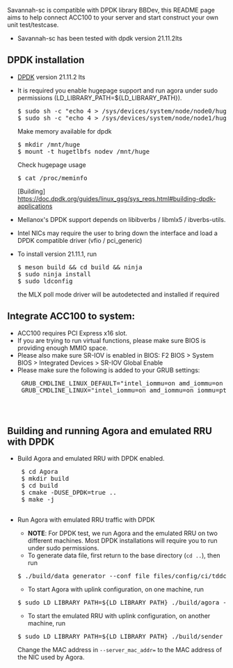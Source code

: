 Savannah-sc is compatible with DPDK library BBDev, this README page aims to help connect ACC100 to your server and start construct your own unit test/testcase. 
* Savannah-sc has been tested with dpdk version 21.11.2lts

## DPDK installation
  * [DPDK](http://core.dpdk.org/download/) version 21.11.2 lts
  * It is required you enable hugepage support and run agora under sudo permissions (LD_LIBRARY_PATH=${LD_LIBRARY_PATH}).
    <pre>
    $ sudo sh -c "echo 4 > /sys/devices/system/node/node0/hugepages/hugepages-1048576kB/nr_hugepages"
    $ sudo sh -c "echo 4 > /sys/devices/system/node/node1/hugepages/hugepages-1048576kB/nr_hugepages"
    </pre>
    Make memory available for dpdk
    <pre>
    $ mkdir /mnt/huge
    $ mount -t hugetlbfs nodev /mnt/huge
    </pre>
    Check hugepage usage
    <pre>
    $ cat /proc/meminfo
    </pre>
    [Building] https://doc.dpdk.org/guides/linux_gsg/sys_reqs.html#building-dpdk-applications

  * Mellanox's DPDK support depends on libibverbs / libmlx5 / ibverbs-utils.
  * Intel NICs may require the user to bring down the interface and load a DPDK compatible driver (vfio / pci_generic)
  * To install version 21.11.1, run
    <pre>
    $ meson build && cd build && ninja
    $ sudo ninja install
    $ sudo ldconfig
    </pre>
    the MLX poll mode driver will be autodetected and installed if required

## Integrate ACC100 to system:
 * ACC100 requires PCI Express x16 slot. 
 * If you are trying to run virtual functions, please make sure BIOS is providing enough MMIO space.
 * Please also make sure SR-IOV is enabled in BIOS: F2 BIOS > System BIOS > Integrated Devices > SR-IOV Global Enable
 * Please make sure the following is added to your GRUB settings:
   <pre>
    GRUB_CMDLINE_LINUX_DEFAULT="intel_iommu=on amd_iommu=on quiet splash vfio-pci.ids=ca:00.0 vfio_pci.enable_sriov=1 vfio_pci.disable_idle_d3=1 hugepage=64"
    GRUB_CMDLINE_LINUX="intel_iommu=on amd_iommu=on iommu=pt"
   <pre>

## Building and running Agora and emulated RRU with DPDK
 * Build Agora and emulated RRU with DPDK enabled.
    <pre>
    $ cd Agora
    $ mkdir build
    $ cd build
    $ cmake -DUSE_DPDK=true ..
    $ make -j
    </pre>

 * Run Agora with emulated RRU traffic with DPDK 
   * **NOTE**: For DPDK test, we run Agora and the emulated RRU on two different machines.
     Most DPDK installations will require you to run under sudo permissions. 
   * To generate data file, first return to the base directory (`cd ..`), then run
   <pre>
   $ ./build/data_generator --conf_file files/config/ci/tddconfig-sim-ul.json
   </pre>
   * To start Agora with uplink configuration, on one machine, run 
   <pre>
   $ sudo LD_LIBRARY_PATH=${LD_LIBRARY_PATH} ./build/agora --conf_file files/config/ci/tddconfig-sim-ul.json
   </pre>
    
   * To start the emulated RRU with uplink configuration, on another machine, run
   <pre>
   $ sudo LD_LIBRARY_PATH=${LD_LIBRARY_PATH} ./build/sender --num_threads=2 --core_offset=1 --enable_slow_start=1 --conf_file=files/config/ci/tddconfig-sim-ul.json --server_mac_addr=FF:FF:FF:FF:FF:FF
   </pre>
   Change the MAC address in `--server_mac_addr=` to the MAC address of the NIC used by Agora. 
   
